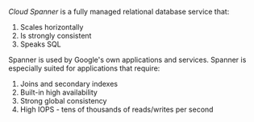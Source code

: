 _Cloud Spanner_ is a fully managed relational database service that:
1. Scales horizontally
1. Is strongly consistent
1. Speaks SQL

Spanner is used by Google's own applications and services.
Spanner is especially suited for applications that require:
1. Joins and secondary indexes
1. Built-in high availability
1. Strong global consistency
1. High IOPS - tens of thousands of reads/writes per second

